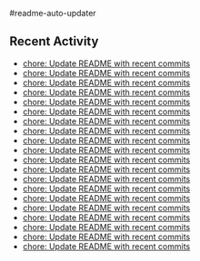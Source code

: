 #readme-auto-updater

## Recent Activity
<!-- LATEST_COMMITS:START -->
- [chore: Update README with recent commits](https://github.com/NEO1717/readme-auto-updater/commit/dcc3c6a91a155bbc8dd8d16941ca0aa64608371a)
- [chore: Update README with recent commits](https://github.com/NEO1717/readme-auto-updater/commit/29956a62f03acfe456fe64ac19a10d69dc425893)
- [chore: Update README with recent commits](https://github.com/NEO1717/readme-auto-updater/commit/a2e2eaa2b7d08cbda35aac19bc5661ad952fd453)
- [chore: Update README with recent commits](https://github.com/NEO1717/readme-auto-updater/commit/5d79de6477ec75420272d1ae53988d285dea7ced)
- [chore: Update README with recent commits](https://github.com/NEO1717/readme-auto-updater/commit/26d200a6bdfdd074cd0cf84539c1ff01bf2dd8d5)
- [chore: Update README with recent commits](https://github.com/NEO1717/readme-auto-updater/commit/33401ca2f6cee803509e9fa984f40d4ad1025a90)
- [chore: Update README with recent commits](https://github.com/NEO1717/readme-auto-updater/commit/e862495a0661b2a068d2cec86217a1409326c498)
- [chore: Update README with recent commits](https://github.com/NEO1717/readme-auto-updater/commit/0441d174f011f41d867b0ca9abb15bbf02deac08)
- [chore: Update README with recent commits](https://github.com/NEO1717/readme-auto-updater/commit/09b094d5ccdd62b9179f5932a1882da737795003)
- [chore: Update README with recent commits](https://github.com/NEO1717/readme-auto-updater/commit/383dd68f472742208ae81dc54cbf63b40166e7cf)
- [chore: Update README with recent commits](https://github.com/NEO1717/readme-auto-updater/commit/a42519a1211080e37cce4fe1e9ea695bee908ee9)
- [chore: Update README with recent commits](https://github.com/NEO1717/readme-auto-updater/commit/7d66a4a0911ab0b1c802dbbdc8f6380e8dccb66c)
- [chore: Update README with recent commits](https://github.com/NEO1717/readme-auto-updater/commit/0f376a0291fbefa31dacc8acdc10e01c256000cf)
- [chore: Update README with recent commits](https://github.com/NEO1717/readme-auto-updater/commit/56af0b4390b1297957afb7847f9ea81844389310)
- [chore: Update README with recent commits](https://github.com/NEO1717/readme-auto-updater/commit/da1e5e23d767c3840e9e8ca231ac4047e9d216f6)
- [chore: Update README with recent commits](https://github.com/NEO1717/readme-auto-updater/commit/8e2cfc84fd39e3da58949e080541fd1b2b3f0591)
- [chore: Update README with recent commits](https://github.com/NEO1717/readme-auto-updater/commit/262116e480be743c9c95d807930208b31b15b398)
- [chore: Update README with recent commits](https://github.com/NEO1717/readme-auto-updater/commit/8ea41a7722ba29a6e58f70d0ff71fd2abbe2ead2)
- [chore: Update README with recent commits](https://github.com/NEO1717/readme-auto-updater/commit/775c555d05295b07812c0246e44fe06c3f5dd8ad)
- [chore: Update README with recent commits](https://github.com/NEO1717/readme-auto-updater/commit/3ea24ddde8bdee89a194a5c124785e30eafae115)
<!-- LATEST_COMMITS:END -->

